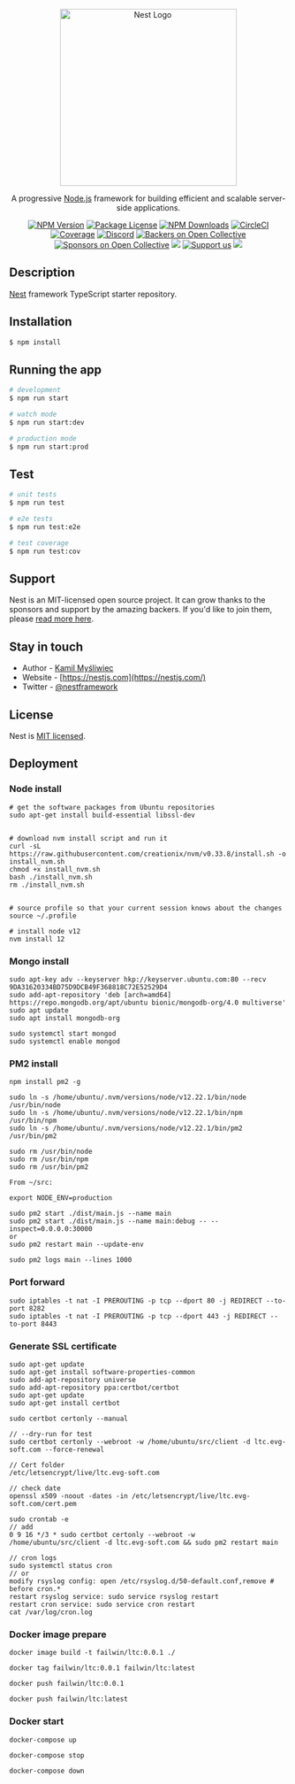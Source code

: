 <p align="center">
  <a href="http://nestjs.com/" target="blank"><img src="https://nestjs.com/img/logo_text.svg" width="320" alt="Nest Logo" /></a>
</p>


[circleci-image]: https://img.shields.io/circleci/build/github/nestjs/nest/master?token=abc123def456
[circleci-url]: https://circleci.com/gh/nestjs/nest
  
  <p align="center">A progressive <a href="http://nodejs.org" target="_blank">Node.js</a> framework for building efficient and scalable server-side applications.</p>
    <p align="center">
<a href="https://www.npmjs.com/~nestjscore" target="_blank"><img src="https://img.shields.io/npm/v/@nestjs/core.svg" alt="NPM Version" /></a>
<a href="https://www.npmjs.com/~nestjscore" target="_blank"><img src="https://img.shields.io/npm/l/@nestjs/core.svg" alt="Package License" /></a>
<a href="https://www.npmjs.com/~nestjscore" target="_blank"><img src="https://img.shields.io/npm/dm/@nestjs/common.svg" alt="NPM Downloads" /></a>
<a href="https://circleci.com/gh/nestjs/nest" target="_blank"><img src="https://img.shields.io/circleci/build/github/nestjs/nest/master" alt="CircleCI" /></a>
<a href="https://coveralls.io/github/nestjs/nest?branch=master" target="_blank"><img src="https://coveralls.io/repos/github/nestjs/nest/badge.svg?branch=master#9" alt="Coverage" /></a>
<a href="https://discord.gg/G7Qnnhy" target="_blank"><img src="https://img.shields.io/badge/discord-online-brightgreen.svg" alt="Discord"/></a>
<a href="https://opencollective.com/nest#backer" target="_blank"><img src="https://opencollective.com/nest/backers/badge.svg" alt="Backers on Open Collective" /></a>
<a href="https://opencollective.com/nest#sponsor" target="_blank"><img src="https://opencollective.com/nest/sponsors/badge.svg" alt="Sponsors on Open Collective" /></a>
  <a href="https://paypal.me/kamilmysliwiec" target="_blank"><img src="https://img.shields.io/badge/Donate-PayPal-ff3f59.svg"/></a>
    <a href="https://opencollective.com/nest#sponsor"  target="_blank"><img src="https://img.shields.io/badge/Support%20us-Open%20Collective-41B883.svg" alt="Support us"></a>
  <a href="https://twitter.com/nestframework" target="_blank"><img src="https://img.shields.io/twitter/follow/nestframework.svg?style=social&label=Follow"></a>
</p>
  <!--[![Backers on Open Collective](https://opencollective.com/nest/backers/badge.svg)](https://opencollective.com/nest#backer)
  [![Sponsors on Open Collective](https://opencollective.com/nest/sponsors/badge.svg)](https://opencollective.com/nest#sponsor)-->

## Description

[Nest](https://github.com/nestjs/nest) framework TypeScript starter repository.

## Installation

```bash
$ npm install
```

## Running the app

```bash
# development
$ npm run start

# watch mode
$ npm run start:dev

# production mode
$ npm run start:prod
```

## Test

```bash
# unit tests
$ npm run test

# e2e tests
$ npm run test:e2e

# test coverage
$ npm run test:cov
```

## Support

Nest is an MIT-licensed open source project. It can grow thanks to the sponsors and support by the amazing backers. If you'd like to join them, please [read more here](https://docs.nestjs.com/support).

## Stay in touch

- Author - [Kamil Myśliwiec](https://twitter.com/kammysliwiec)
- Website - [https://nestjs.com](https://nestjs.com/)
- Twitter - [@nestframework](https://twitter.com/nestframework)

## License

  Nest is [MIT licensed](https://github.com/nestjs/nest/blob/master/LICENSE).

## Deployment

### Node install

```
# get the software packages from Ubuntu repositories
sudo apt-get install build-essential libssl-dev
 
 
# download nvm install script and run it
curl -sL https://raw.githubusercontent.com/creationix/nvm/v0.33.8/install.sh -o install_nvm.sh
chmod +x install_nvm.sh
bash ./install_nvm.sh
rm ./install_nvm.sh
 
 
# source profile so that your current session knows about the changes
source ~/.profile
 
# install node v12
nvm install 12
```

### Mongo install

```
sudo apt-key adv --keyserver hkp://keyserver.ubuntu.com:80 --recv 9DA31620334BD75D9DCB49F368818C72E52529D4
sudo add-apt-repository 'deb [arch=amd64] https://repo.mongodb.org/apt/ubuntu bionic/mongodb-org/4.0 multiverse'
sudo apt update
sudo apt install mongodb-org

sudo systemctl start mongod
sudo systemctl enable mongod
```

### PM2 install

```
npm install pm2 -g

sudo ln -s /home/ubuntu/.nvm/versions/node/v12.22.1/bin/node /usr/bin/node
sudo ln -s /home/ubuntu/.nvm/versions/node/v12.22.1/bin/npm /usr/bin/npm
sudo ln -s /home/ubuntu/.nvm/versions/node/v12.22.1/bin/pm2 /usr/bin/pm2

sudo rm /usr/bin/node
sudo rm /usr/bin/npm
sudo rm /usr/bin/pm2

From ~/src:

export NODE_ENV=production

sudo pm2 start ./dist/main.js --name main
sudo pm2 start ./dist/main.js --name main:debug -- --inspect=0.0.0.0:30000
or
sudo pm2 restart main --update-env

sudo pm2 logs main --lines 1000
```

### Port forward
```
sudo iptables -t nat -I PREROUTING -p tcp --dport 80 -j REDIRECT --to-port 8282
sudo iptables -t nat -I PREROUTING -p tcp --dport 443 -j REDIRECT --to-port 8443
```

### Generate SSL certificate

```
sudo apt-get update
sudo apt-get install software-properties-common
sudo add-apt-repository universe
sudo add-apt-repository ppa:certbot/certbot
sudo apt-get update
sudo apt-get install certbot

sudo certbot certonly --manual

// --dry-run for test
sudo certbot certonly --webroot -w /home/ubuntu/src/client -d ltc.evg-soft.com --force-renewal

// Cert folder
/etc/letsencrypt/live/ltc.evg-soft.com

// check date 
openssl x509 -noout -dates -in /etc/letsencrypt/live/ltc.evg-soft.com/cert.pem

sudo crontab -e
// add
0 9 16 */3 * sudo certbot certonly --webroot -w /home/ubuntu/src/client -d ltc.evg-soft.com && sudo pm2 restart main

// cron logs
sudo systemctl status cron
// or
modify rsyslog config: open /etc/rsyslog.d/50-default.conf,remove # before cron.*
restart rsyslog service: sudo service rsyslog restart
restart cron service: sudo service cron restart
cat /var/log/cron.log
```

### Docker image prepare

```
docker image build -t failwin/ltc:0.0.1 ./

docker tag failwin/ltc:0.0.1 failwin/ltc:latest

docker push failwin/ltc:0.0.1

docker push failwin/ltc:latest

```

### Docker start

```
docker-compose up

docker-compose stop

docker-compose down
```

